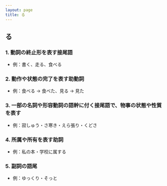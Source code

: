```yaml
---
layout: page
title: る
---
```

## る

### 1. 動詞の終止形を表す接尾語

- 例：書く、走る、食べる

### 2. 動作や状態の完了を表す助動詞

- 例：食べる → 食べた、見る → 見た

### 3. 一部の名詞や形容動詞の語幹に付く接尾語で、物事の状態や性質を表す

- 例：寂しゅう・さ寒き・えら張り・くどさ

### 4. 所属や所有を表す助詞

- 例：私の本・学校に属する

### 5. 副詞の語尾

- 例：ゆっくり・そっと